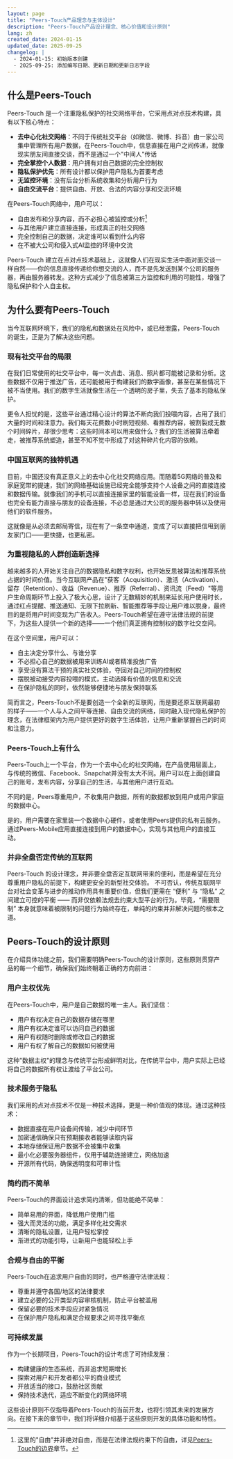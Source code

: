 ```yaml
---
layout: page
title: "Peers-Touch产品理念与主体设计"
description: "Peers-Touch产品设计理念、核心价值和设计原则"
lang: zh
created_date: 2024-01-15
updated_date: 2025-09-25
changelog: |
  - 2024-01-15: 初始版本创建
  - 2025-09-25: 添加编写日期、更新日期和更新日志字段
---
```


## 什么是Peers-Touch

Peers-Touch 是一个注重隐私保护的社交网络平台，它采用点对点技术构建，具有以下核心特点：

- **去中心化社交网络**：不同于传统社交平台（如微信、微博、抖音）由一家公司集中管理所有用户数据，在Peers-Touch中，信息直接在用户之间传递，就像现实朋友间直接交谈，而不是通过一个"中间人"传话
- **完全掌控个人数据**：用户拥有对自己数据的完全控制权
- **隐私保护优先**：所有设计都以保护用户隐私为首要考虑
- **无监控环境**：没有后台分析系统收集和分析用户行为
- **自由交流平台**：提供自由、开放、合法的内容分享和交流环境

在Peers-Touch网络中，用户可以：

- 自由发布和分享内容，而不必担心被监控或分析[^1]
- 与其他用户建立直接连接，形成真正的社交网络
- 完全控制自己的数据，决定谁可以看到什么内容
- 在不被大公司和侵入式AI监控的环境中交流

Peers-Touch 建立在点对点技术基础上，这就像人们在现实生活中面对面交谈一样自然——你的信息直接传递给你想交流的人，而不是先发送到某个公司的服务器，再由服务器转发。这种方式减少了信息被第三方监控和利用的可能性，增强了隐私保护和个人自主权。

[^1]: 这里的"自由"并非绝对自由，而是在法律法规约束下的自由，详见[Peers-Touch的边界](#peers-touch的边界)章节。

## 为什么要有Peers-Touch

当今互联网环境下，我们的隐私和数据处在风险中，或已经泄露，Peers-Touch的诞生，正是为了解决这些问题。

### 现有社交平台的局限

在我们日常使用的社交平台中，每一次点击、消息、照片都可能被记录和分析。这些数据不仅用于推送广告，还可能被用于构建我们的数字画像，甚至在某些情况下被不当使用。我们的数字生活就像生活在一个透明的房子里，失去了基本的隐私保护。

更令人担忧的是，这些平台通过精心设计的算法不断向我们投喂内容，占用了我们大量的时间和注意力。我们每天花费数小时刷短视频、看推荐内容，被割裂成无数个时间碎片，却很少思考：这些时间本可以用来做什么？我们的生活被算法牵着走，被推荐系统塑造，甚至不知不觉中形成了对这种碎片化内容的依赖。

### 中国互联网的独特机遇

目前，中国还没有真正意义上的去中心化社交网络应用。而随着5G网络的普及和家庭宽带的提速，我们的网络基础设施已经完全能够支持个人设备之间的直接连接和数据传输。就像我们的手机可以直接连接家里的智能设备一样，现在我们的设备也完全有能力直接与朋友的设备连接，不必总是通过大公司的服务器中转以及使用他们的软件服务。

这就像是从必须去邮局寄信，现在有了一条空中通道，变成了可以直接把信甩到朋友家门口——更快捷，也更私密。

### 为重视隐私的人群创造新选择

越来越多的人开始关注自己的数据隐私和数字权利，也开始反思被算法和推荐系统占据的时间价值。当今互联网产品在"获客（Acquisition）、激活（Activation）、留存（Retention）、收益（Revenue）、推荐（Referral）、资讯流（Feed）"等用户生命周期环节上投入了极大心思，设计了无数精妙的机制来延长用户使用时长，通过红点提醒、推送通知、无限下拉刷新、智能推荐等手段让用户难以脱身，最终目的是将用户时间变现为广告收入。Peers-Touch希望在遵守法律法规的前提下，为这些人提供一个新的选择——一个他们真正拥有控制权的数字社交空间。

在这个空间里，用户可以：

- 自主决定分享什么、与谁分享
- 不必担心自己的数据被用来训练AI或者精准投放广告
- 享受没有算法干预的真实社交体验，夺回对自己时间的控制权
- 摆脱被动接受内容投喂的模式，主动选择有价值的信息和交流
- 在保护隐私的同时，依然能够便捷地与朋友保持联系

简而言之，Peers-Touch不是要创造一个全新的互联网，而是要还原互联网最初的样子——一个人与人之间平等连接、自由交流的网络，同时融入现代隐私保护的理念，在法律框架内为用户提供更好的数字生活体验，让用户重新掌握自己的时间和注意力。

### Peers-Touch上有什么

Peers-Touch上一个平台，作为一个去中心化的社交网络，在产品使用层面上，与传统的微信、Facebook、Snapchat并没有太大不同。用户可以在上面创建自己的账号，发布内容，分享自己的生活，与其他用户进行互动。

不同的是，Peers尊重用户，不收集用户数据，所有的数据都放到用户或用户家庭的数据中心。

是的，用户需要在家里装一个数据中心硬件，或者使用Peers提供的私有云服务。通过Peers-Mobile应用直接连接到用户的数据中心，实现与其他用户的直接互动。

### 并非全盘否定传统的互联网

Peers-Touch 的设计理念，并非要全盘否定互联网带来的便利，而是希望在充分尊重用户隐私的前提下，构建更安全的新型社交体验。
不可否认，传统互联网平台对社会变革与进步的推动作用具有重要价值，但我们更需在 “便利” 与 “隐私” 之间建立可控的平衡 —— 而非仅依赖法规去约束大型平台的行为。毕竟，“需要限制” 本身就意味着被限制的问题行为始终存在，单纯的约束并非解决问题的根本之道。

## Peers-Touch的设计原则

在介绍具体功能之前，我们需要明确Peers-Touch的设计原则，这些原则贯穿产品的每一个细节，确保我们始终朝着正确的方向前进：

### 用户主权优先

在Peers-Touch中，用户是自己数据的唯一主人。我们坚信：

- 用户有权决定自己的数据存储在哪里
- 用户有权决定谁可以访问自己的数据
- 用户有权随时删除或修改自己的数据
- 用户有权了解自己的数据如何被使用

这种"数据主权"的理念与传统平台形成鲜明对比，在传统平台中，用户实际上已经将自己的数据所有权让渡给了平台公司。

### 技术服务于隐私

我们采用的点对点技术不仅是一种技术选择，更是一种价值观的体现。通过这种技术：

- 数据直接在用户设备间传输，减少中间环节
- 加密通信确保只有预期接收者能够读取内容
- 本地存储保证用户数据不会被集中收集
- 最小化必要服务器组件，仅用于辅助连接建立，网络加速
- 开源所有代码，确保透明度和可审计性

### 简约而不简单

Peers-Touch的界面设计追求简约清晰，但功能绝不简单：

- 简单易用的界面，降低用户使用门槛
- 强大而灵活的功能，满足多样化社交需求
- 清晰的隐私设置，让用户轻松掌控
- 渐进式的功能引导，让新用户也能轻松上手

### 合规与自由的平衡

Peers-Touch在追求用户自由的同时，也严格遵守法律法规：

- 尊重并遵守各国/地区的法律要求
- 建立必要的公开类型内容审核机制，防止平台被滥用
- 保留必要的技术手段应对紧急情况
- 在保护用户隐私和满足合规要求之间寻找平衡点

### 可持续发展

作为一个长期项目，Peers-Touch的设计考虑了可持续发展：

- 构建健康的生态系统，而非追求短期增长
- 探索对用户和开发者都公平的商业模式
- 开放适当的接口，鼓励社区贡献
- 保持技术迭代，适应不断变化的网络环境

这些设计原则不仅指导着Peers-Touch的当前开发，也将引领其未来的发展方向。在接下来的章节中，我们将详细介绍基于这些原则开发的具体功能和特性。